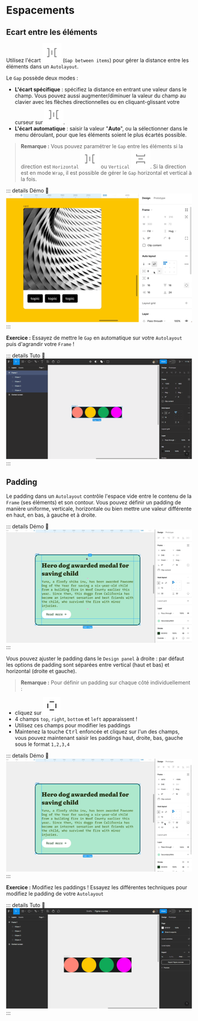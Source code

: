 # Espacements

## Ecart entre les éléments

Utilisez l'écart <img class="figma-button align-text" alt="spacing button" src="../../../assets/img/figma/theory/common-icons/spacing-button.svg"> (`Gap between items`) pour gérer la distance entre les éléments dans un `Autolayout`.

Le `Gap` possède deux modes : 
- **L'écart spécifique** : spécifiez la distance en entrant une valeur dans le champ. Vous pouvez aussi augmenter/diminuer la valeur du champ au clavier avec les flèches directionnelles ou en cliquant-glissant votre curseur sur <img class="figma-button align-text" alt="spacing button" src="../../../assets/img/figma/theory/common-icons/spacing-button.svg">.
- **L'écart automatique** : saisir la valeur "**Auto**", ou la sélectionner dans le menu déroulant, pour que les éléments soient le plus écartés possible.

> **Remarque :** Vous pouvez paramétrer le `Gap` entre les éléments si la direction est `Horizontal` <img class="figma-button align-text" alt="spacing button" src="../../../assets/img/figma/theory/common-icons/spacing-button.svg"> ou `Vertical` <img class="figma-button align-text" style="transform: rotate(90deg);" alt="spacing button" src="../../../assets/img/figma/theory/common-icons/spacing-button.svg">. Si la direction est en mode `Wrap`, il est possible de gérer le `Gap` horizontal et vertical à la fois.

::: details Démo 🎥
![autolayout spacing](../../../assets/img/figma/theory/autolayout/spacing/autolayout-spacing.gif)
:::

**Exercice :** Essayez de mettre le `Gap` en automatique sur votre `Autolayout` puis d'agrandir votre `Frame` !

::: details Tuto 🎥
![autolayout auto gap](../../../assets/img/figma/theory/autolayout/spacing/autolayout-auto-gap.gif)
:::

## Padding

Le padding dans un `Autolayout` contrôle l'espace vide entre le contenu de la `Frame` (ses éléments) et son contour. Vous pouvez définir un padding de manière uniforme, verticale, horizontale ou bien mettre une valeur différente en haut, en bas, à gauche et à droite.

::: details Démo 🎥
![padding resizing](../../../assets/img/figma/theory/autolayout/spacing/padding-resizing.gif)
:::

Vous pouvez ajuster le padding dans le `Design panel` à droite : par défaut les options de padding sont séparées entre vertical (haut et bas) et horizontal (droite et gauche). 

> **Remarque :** Pour définir un padding sur chaque côté individuellement :
- cliquez sur <img class="figma-button align-text" style="transform: rotate(90deg);" alt="individual padding button" src="../../../assets/img/figma/theory/autolayout/spacing/individual-padding-button.svg"> 
- 4 champs `top`, `right`, `bottom` et `left` apparaissent !
- Utilisez ces champs pour modifier les paddings
- Maintenez la touche <kbd>Ctrl</kbd> enfoncée et cliquez sur l'un des champs, vous pouvez maintenant saisir les paddings haut, droite, bas, gauche sous le format `1,2,3,4`

::: details Démo 🎥
![padding individual resizing](../../../assets/img/figma/theory/autolayout/spacing/padding-individual-resizing.gif)
:::

**Exercice :** Modifiez les paddings ! Essayez les différentes techniques pour modifiez le padding de votre `Autolayout`

::: details Tuto 🎥
![autolayout paddings demo](../../../assets/img/figma/theory/autolayout/spacing/autolayout-paddings.gif)
:::

